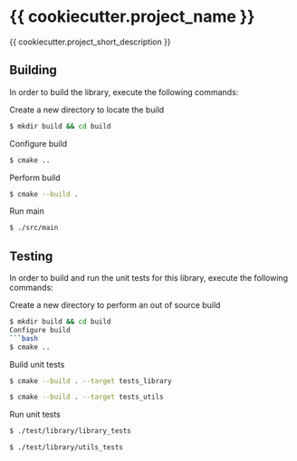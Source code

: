 # {{ cookiecutter.project_name }}
{{ cookiecutter.project_short_description }}

## Building
In order to build the library, execute the following commands:

Create a new directory to locate the build
```bash
$ mkdir build && cd build
```
Configure build
```bash
$ cmake ..
```
Perform build
```bash
$ cmake --build .
```
Run main
```bash
$ ./src/main
```

## Testing
In order to build and run the unit tests for this library, execute the following commands:

Create a new directory to perform an out of source build
```bash
$ mkdir build && cd build
Configure build
```bash
$ cmake ..
```
Build unit tests
```bash
$ cmake --build . --target tests_library 
```
```bash
$ cmake --build . --target tests_utils
```
Run unit tests
```bash
$ ./test/library/library_tests 
```
```bash
$ ./test/library/utils_tests
```